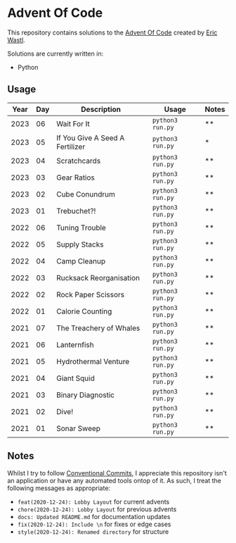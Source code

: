 # Advent Of Code

This repository contains solutions to the [Advent Of Code](https://adventofcode.com/) created by [Eric Wastl](http://was.tl/).

Solutions are currently written in:

- Python

## Usage

| **Year** | **Day** | **Description**                 | **Usage**        | **Notes** |
|----------|---------|---------------------------------|------------------|-----------|
| 2023     | 06      | Wait For It                     | `python3 run.py` | **        |
| 2023     | 05      | If You Give A Seed A Fertilizer | `python3 run.py` | *         |
| 2023     | 04      | Scratchcards                    | `python3 run.py` | **        |
| 2023     | 03      | Gear Ratios                     | `python3 run.py` | **        |
| 2023     | 02      | Cube Conundrum                  | `python3 run.py` | **        |
| 2023     | 01      | Trebuchet?!                     | `python3 run.py` | **        |
| 2022     | 06      | Tuning Trouble                  | `python3 run.py` | **        |
| 2022     | 05      | Supply Stacks                   | `python3 run.py` | **        |
| 2022     | 04      | Camp Cleanup                    | `python3 run.py` | **        |
| 2022     | 03      | Rucksack Reorganisation         | `python3 run.py` | **        |
| 2022     | 02      | Rock Paper Scissors             | `python3 run.py` | **        |
| 2022     | 01      | Calorie Counting                | `python3 run.py` | **        |
| 2021     | 07      | The Treachery of Whales         | `python3 run.py` | **        |
| 2021     | 06      | Lanternfish                     | `python3 run.py` | **        |
| 2021     | 05      | Hydrothermal Venture            | `python3 run.py` | **        |
| 2021     | 04      | Giant Squid                     | `python3 run.py` | **        |
| 2021     | 03      | Binary Diagnostic               | `python3 run.py` | **        |
| 2021     | 02      | Dive!                           | `python3 run.py` | **        |
| 2021     | 01      | Sonar Sweep                     | `python3 run.py` | **        |

## Notes

Whilst I try to follow [Conventional Commits](https://www.conventionalcommits.org/en/v1.0.0/), I appreciate this repository isn't an application or have any automated tools ontop of it. As such, I treat the following messages as appropriate:

- `feat(2020-12-24): Lobby Layout` for current advents
- `chore(2020-12-24): Lobby Layout` for previous advents
- `docs: Updated README.md` for documentation updates
- `fix(2020-12-24): Include \n` for fixes or edge cases
- `style(2020-12-24): Renamed directory` for structure

